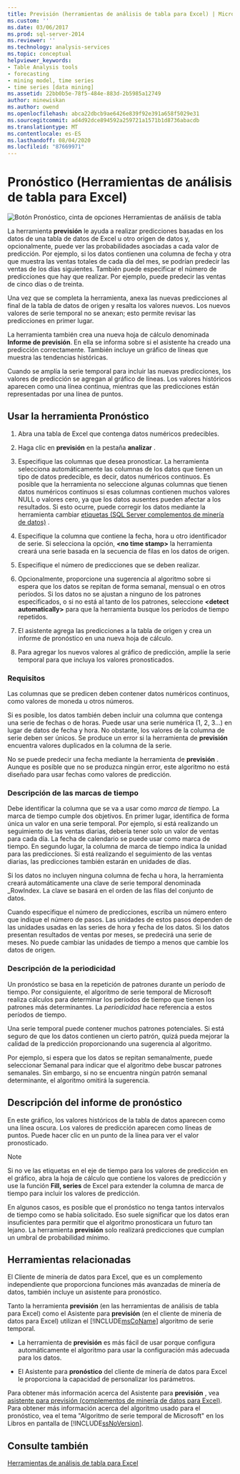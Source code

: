 ```yaml
---
title: Previsión (herramientas de análisis de tabla para Excel) | Microsoft Docs
ms.custom: ''
ms.date: 03/06/2017
ms.prod: sql-server-2014
ms.reviewer: ''
ms.technology: analysis-services
ms.topic: conceptual
helpviewer_keywords:
- Table Analysis tools
- forecasting
- mining model, time series
- time series [data mining]
ms.assetid: 22bb0b5e-78f5-484e-883d-2b5985a12749
author: minewiskan
ms.author: owend
ms.openlocfilehash: abca22dbcb9ae6426e839f92e391a658f5029e31
ms.sourcegitcommit: ad4d92dce894592a259721a1571b1d8736abacdb
ms.translationtype: MT
ms.contentlocale: es-ES
ms.lasthandoff: 08/04/2020
ms.locfileid: "87669971"
---
```

# <a name="forecast-table-analysis-tools-for-excel"></a>Pronóstico (Herramientas de análisis de tabla para Excel)
  ![Botón Pronóstico, cinta de opciones Herramientas de análisis de tabla](media/tat-forecast.gif "Botón Pronóstico, cinta de opciones Herramientas de análisis de tabla")  
  
 La herramienta **previsión** le ayuda a realizar predicciones basadas en los datos de una tabla de datos de Excel u otro origen de datos y, opcionalmente, puede ver las probabilidades asociadas a cada valor de predicción. Por ejemplo, si los datos contienen una columna de fecha y otra que muestra las ventas totales de cada día del mes, se podrían predecir las ventas de los días siguientes. También puede especificar el número de predicciones que hay que realizar. Por ejemplo, puede predecir las ventas de cinco días o de treinta.  
  
 Una vez que se completa la herramienta, anexa las nuevas predicciones al final de la tabla de datos de origen y resalta los valores nuevos. Los nuevos valores de serie temporal no se anexan; esto permite revisar las predicciones en primer lugar.  
  
 La herramienta también crea una nueva hoja de cálculo denominada **Informe de previsión**. En ella se informa sobre si el asistente ha creado una predicción correctamente. También incluye un gráfico de líneas que muestra las tendencias históricas.  
  
 Cuando se amplía la serie temporal para incluir las nuevas predicciones, los valores de predicción se agregan al gráfico de líneas. Los valores históricos aparecen como una línea continua, mientras que las predicciones están representadas por una línea de puntos.  
  
## <a name="using-the-forecast-tool"></a>Usar la herramienta Pronóstico  
  
1.  Abra una tabla de Excel que contenga datos numéricos predecibles.  
  
2.  Haga clic en **previsión** en la pestaña **analizar** .  
  
3.  Especifique las columnas que desea pronosticar. La herramienta selecciona automáticamente las columnas de los datos que tienen un tipo de datos predecible, es decir, datos numéricos continuos. Es posible que la herramienta no seleccione algunas columnas que tienen datos numéricos continuos si esas columnas contienen muchos valores NULL o valores cero, ya que los datos ausentes pueden afectar a los resultados. Si esto ocurre, puede corregir los datos mediante la herramienta cambiar [etiquetas &#40;SQL Server complementos de minería de datos&#41;](relabel-sql-server-data-mining-add-ins.md) .  
  
4.  Especifique la columna que contiene la fecha, hora u otro identificador de serie. Si selecciona la opción, **\<no time stamp>** la herramienta creará una serie basada en la secuencia de filas en los datos de origen.  
  
5.  Especifique el número de predicciones que se deben realizar.  
  
6.  Opcionalmente, proporcione una sugerencia al algoritmo sobre si espera que los datos se repitan de forma semanal, mensual o en otros períodos. Si los datos no se ajustan a ninguno de los patrones especificados, o si no está al tanto de los patrones, seleccione **\<detect automatically>** para que la herramienta busque los períodos de tiempo repetidos.  
  
7.  El asistente agrega las predicciones a la tabla de origen y crea un informe de pronóstico en una nueva hoja de cálculo.  
  
8.  Para agregar los nuevos valores al gráfico de predicción, amplíe la serie temporal para que incluya los valores pronosticados.  
  
### <a name="requirements"></a>Requisitos  
 Las columnas que se predicen deben contener datos numéricos continuos, como valores de moneda u otros números.  
  
 Si es posible, los datos también deben incluir una columna que contenga una serie de fechas o de horas. Puede usar una serie numérica (1, 2, 3...) en lugar de datos de fecha y hora. No obstante, los valores de la columna de serie deben ser únicos. Se produce un error si la herramienta de **previsión** encuentra valores duplicados en la columna de la serie.  
  
 No se puede predecir una fecha mediante la herramienta de **previsión** . Aunque es posible que no se produzca ningún error, este algoritmo no está diseñado para usar fechas como valores de predicción.  
  
### <a name="understanding-time-stamps"></a>Descripción de las marcas de tiempo  
 Debe identificar la columna que se va a usar como *marca de tiempo*. La marca de tiempo cumple dos objetivos. En primer lugar, identifica de forma única un valor en una serie temporal. Por ejemplo, si está realizando un seguimiento de las ventas diarias, debería tener solo un valor de ventas para cada día. La fecha de calendario se puede usar como marca de tiempo. En segundo lugar, la columna de marca de tiempo indica la unidad para las predicciones. Si está realizando el seguimiento de las ventas diarias, las predicciones también estarán en unidades de días.  
  
 Si los datos no incluyen ninguna columna de fecha u hora, la herramienta creará automáticamente una clave de serie temporal denominada _RowIndex. La clave se basará en el orden de las filas del conjunto de datos.  
  
 Cuando especifique el número de predicciones, escriba un número entero que indique el número de pasos. Las unidades de estos pasos dependen de las unidades usadas en las series de hora y fecha de los datos. Si los datos presentan resultados de ventas por meses, se predecirá una serie de meses. No puede cambiar las unidades de tiempo a menos que cambie los datos de origen.  
  
### <a name="understanding-periodicity"></a>Descripción de la periodicidad  
 Un pronóstico se basa en la repetición de patrones durante un período de tiempo. Por consiguiente, el algoritmo de serie temporal de Microsoft realiza cálculos para determinar los períodos de tiempo que tienen los patrones más determinantes. La *periodicidad* hace referencia a estos períodos de tiempo.  
  
 Una serie temporal puede contener muchos patrones potenciales. Si está seguro de que los datos contienen un cierto patrón, quizá pueda mejorar la calidad de la predicción proporcionando una sugerencia al algoritmo.  
  
 Por ejemplo, si espera que los datos se repitan semanalmente, puede seleccionar Semanal para indicar que el algoritmo debe buscar patrones semanales. Sin embargo, si no se encuentra ningún patrón semanal determinante, el algoritmo omitirá la sugerencia.  
  
## <a name="understanding-the-forecasting-report"></a>Descripción del informe de pronóstico  
 En este gráfico, los valores históricos de la tabla de datos aparecen como una línea oscura. Los valores de predicción aparecen como líneas de puntos. Puede hacer clic en un punto de la línea para ver el valor pronosticado.  
  
> [!NOTE]  
>  Si no ve las etiquetas en el eje de tiempo para los valores de predicción en el gráfico, abra la hoja de cálculo que contiene los valores de predicción y use la función **Fill, series** de Excel para extender la columna de marca de tiempo para incluir los valores de predicción.  
  
 En algunos casos, es posible que el pronóstico no tenga tantos intervalos de tiempo como se había solicitado. Eso suele significar que los datos eran insuficientes para permitir que el algoritmo pronosticara un futuro tan lejano. La herramienta **previsión** solo realizará predicciones que cumplan un umbral de probabilidad mínimo.  
  
## <a name="related-tools"></a>Herramientas relacionadas  
 El Cliente de minería de datos para Excel, que es un complemento independiente que proporciona funciones más avanzadas de minería de datos, también incluye un asistente para pronóstico.  
  
 Tanto la herramienta **previsión** (en las herramientas de análisis de tabla para Excel) como el Asistente para **previsión** (en el cliente de minería de datos para Excel) utilizan el [!INCLUDE[msCoName](../includes/msconame-md.md)] algoritmo de serie temporal.  
  
-   La herramienta de **previsión** es más fácil de usar porque configura automáticamente el algoritmo para usar la configuración más adecuada para los datos.  
  
-   El Asistente para **pronóstico** del cliente de minería de datos para Excel le proporciona la capacidad de personalizar los parámetros.  
  
 Para obtener más información acerca del Asistente para **previsión** , vea [asistente para previsión &#40;complementos de minería de datos para Excel&#41;](forecast-wizard-data-mining-add-ins-for-excel.md). Para obtener más información acerca del algoritmo usado para el pronóstico, vea el tema "Algoritmo de serie temporal de Microsoft" en los Libros en pantalla de [!INCLUDE[ssNoVersion](../includes/ssnoversion-md.md)].  
  
## <a name="see-also"></a>Consulte también  
 [Herramientas de análisis de tabla para Excel](table-analysis-tools-for-excel.md)  
  
  
